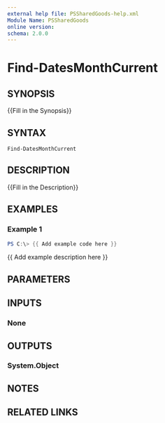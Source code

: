 ```yaml
---
external help file: PSSharedGoods-help.xml
Module Name: PSSharedGoods
online version:
schema: 2.0.0
---
```


# Find-DatesMonthCurrent

## SYNOPSIS
{{Fill in the Synopsis}}

## SYNTAX

```
Find-DatesMonthCurrent
```

## DESCRIPTION
{{Fill in the Description}}

## EXAMPLES

### Example 1
```powershell
PS C:\> {{ Add example code here }}
```

{{ Add example description here }}

## PARAMETERS

## INPUTS

### None

## OUTPUTS

### System.Object
## NOTES

## RELATED LINKS
